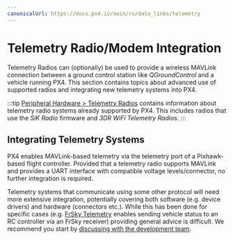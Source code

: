```yaml
---
canonicalUrl: https://docs.px4.io/main/ru/data_links/telemetry
---
```


# Telemetry Radio/Modem Integration

Telemetry Radios can (optionally) be used to provide a wireless MAVLink connection between a ground control station like *QGroundControl* and a vehicle running PX4. This section contains topics about advanced use of supported radios and integrating new telemetry systems into PX4.

:::tip
[Peripheral Hardware > Telemetry Radios](../telemetry/README.md) contains information about telemetry radio systems already supported by PX4. This includes radios that use the *SiK Radio* firmware and *3DR WiFi Telemetry Radios*.
:::

## Integrating Telemetry Systems

PX4 enables MAVLink-based telemetry via the telemetry port of a Pixhawk-based flight controller. Provided that a telemetry radio supports MAVLink and provides a UART interface with compatible voltage levels/connector, no further integration is required.

Telemetry systems that communicate using some other protocol will need more extensive integration, potentially covering both software (e.g. device drivers) and hardware (connectors etc.). While this has been done for specific cases (e.g. [FrSky Telemetry](../peripherals/frsky_telemetry.md) enables sending vehicle status to an RC controller via an FrSky receiver) providing general advice is difficult. We recommend you start by [discussing with the development team](../contribute/support.md).
